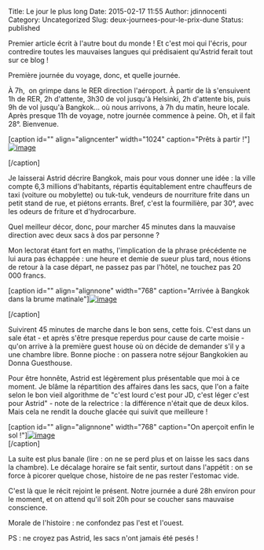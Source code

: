 Title: Le jour le plus long
Date: 2015-02-17 11:55
Author: jdinnocenti
Category: Uncategorized
Slug: deux-journees-pour-le-prix-dune
Status: published

Premier article écrit à l'autre bout du monde ! Et c'est moi qui
l'écris, pour contredire toutes les mauvaises langues qui prédisaient
qu'Astrid ferait tout sur ce blog !

Première journée du voyage, donc, et quelle journée.

<!--more-->

À 7h,  on grimpe dans le RER direction l'aéroport. À partir de là
s'ensuivent 1h de RER, 2h d'attente, 3h30 de vol jusqu'à Helsinki, 2h
d'attente bis, puis 9h de vol jusqu'à Bangkok... où nous arrivons, à 7h
du matin, heure locale. Après presque 11h de voyage, notre journée
commence à peine. Oh, et il fait 28°. Bienvenue.

[caption id="" align="aligncenter" width="1024" caption="Prêts à partir
!"][![image](https://astridetjdenasie.files.wordpress.com/2015/02/wpid-billets.jpg?w=1024 "Billets")](https://astridetjdenasie.files.wordpress.com/2015/02/wpid-billets.jpg)

[/caption]

Je laisserai Astrid décrire Bangkok, mais pour vous donner une idée : la
ville compte 6,3 millions d'habitants, répartis équitablement entre
chauffeurs de taxi (voiture ou mobylette) ou tuk-tuk, vendeurs de
nourriture frite dans un petit stand de rue, et piétons errants. Bref,
c'est la fourmilière, par 30°, avec les odeurs de friture et
d'hydrocarbure.

Quel meilleur décor, donc, pour marcher 45 minutes dans la mauvaise
direction avec deux sacs à dos par personne ?

Mon lectorat étant fort en maths, l'implication de la phrase précédente
ne lui aura pas échappée : une heure et demie de sueur plus tard, nous
étions de retour à la case départ, ne passez pas par l'hôtel, ne touchez
pas 20 000 francs.

[caption id="" align="alignnone" width="768" caption="Arrivée à Bangkok
dans la brume
matinale"][![image](https://astridetjdenasie.files.wordpress.com/2015/02/wpid-2015-02-17-17-46-07-jpg.jpeg?w=768 "Brume")](https://astridetjdenasie.files.wordpress.com/2015/02/wpid-2015-02-17-17-46-07-jpg.jpeg)

[/caption]

Suivirent 45 minutes de marche dans le bon sens, cette fois. C'est dans
un sale état - et après s'être presque reperdus pour cause de carte
moisie - qu'on arrive à la première guest house où on décide de demander
s'il y a une chambre libre. Bonne pioche : on passera notre séjour
Bangkokien au Donna Guesthouse.

Pour être honnête, Astrid est légèrement plus présentable que moi à ce
moment. Je blâme la répartition des affaires dans les sacs, que l'on a
faite selon le bon vieil algorithme de "c'est lourd c'est pour JD, c'est
léger c'est pour Astrid" - note de la relectrice : la différence n'était
que de deux kilos. Mais cela ne rendit la douche glacée qui suivit que
meilleure !

[caption id="" align="alignnone" width="768" caption="On aperçoit enfin
le sol
!"][![image](https://astridetjdenasie.files.wordpress.com/2015/02/wpid-2015-02-17-17-46-28-jpg.jpeg?w=768 "Avion Bangkok")](https://astridetjdenasie.files.wordpress.com/2015/02/wpid-2015-02-17-17-46-28-jpg.jpeg)  
[/caption]

La suite est plus banale (lire : on ne se perd plus et on laisse les
sacs dans la chambre). Le décalage horaire se fait sentir, surtout dans
l'appétit : on se force à picorer quelque chose, histoire de ne pas
rester l'estomac vide.

C'est là que le récit rejoint le présent. Notre journée a duré 28h
environ pour le moment, et on attend qu'il soit 20h pour se coucher sans
mauvaise conscience.

Morale de l'histoire : ne confondez pas l'est et l'ouest.

PS : ne croyez pas Astrid, les sacs n'ont jamais été pesés !

